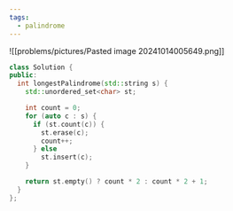 ```yaml
---
tags:
  - palindrome
---
```

![[problems/pictures/Pasted image 20241014005649.png]]



```c++
class Solution {
public:
  int longestPalindrome(std::string s) {
    std::unordered_set<char> st;

    int count = 0;
    for (auto c : s) {
      if (st.count(c)) {
        st.erase(c);
        count++;
      } else
        st.insert(c);
    }

    return st.empty() ? count * 2 : count * 2 + 1;
  }
};
```